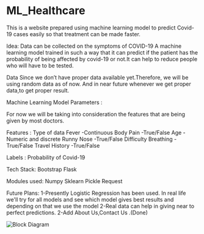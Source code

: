 # ML_Healthcare

This is a website prepared using machine learning model to predict Covid-19 cases
easily so that treatment can be made faster.

Idea:
Data can be collected on the symptoms of COVID-19
A machine learning model trained in such a way that it can predict if the patient has the probability of being affected by covid-19 or not.It can help to reduce people who will have to be tested.

Data
Since we don’t have proper data available yet.Therefore, we will be using random data as of now. And in near future whenever we get proper data,to get proper result.

Machine Learning Model Parameters :

For now we will be taking into consideration the features that are being given by most doctors.

Features :                             Type of data
Fever                                  -Continuous
Body Pain	                             -True/False
Age		                                 -Numeric and discrete
Runny Nose                             -True/False
Difficulty Breathing                   -True/False
Travel History                         -True/False

Labels :
Probability of Covid-19

Tech Stack:
Bootstrap 
Flask 

Modules used:
Numpy
Sklearn
Pickle
Request

Future Plans:
1-Presently Logistic Regression has been used.
In real life we'll try for all models and see  which model gives best results and depending on that we use the model
2-Real data can help in giving near to perfect predictions.
2-Add About Us,Contact Us .(Done)

![Block Diagram](images/covid.png)
